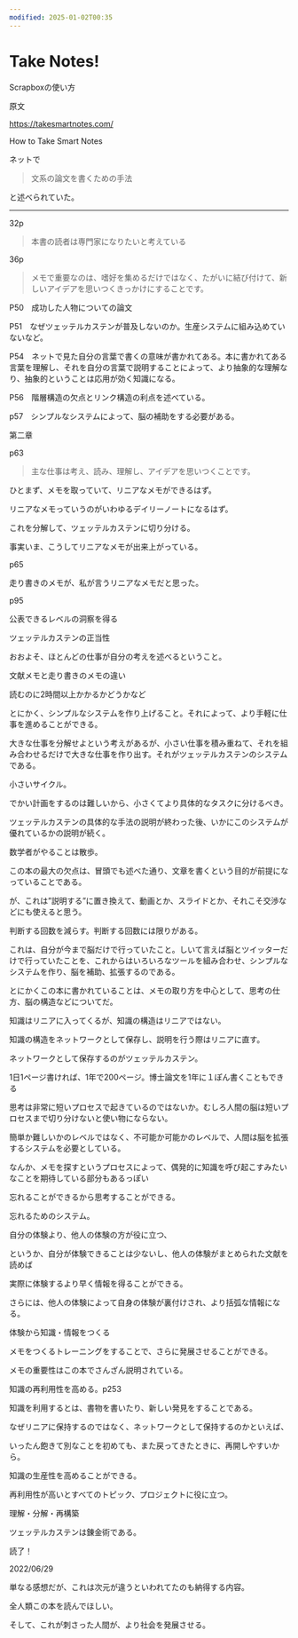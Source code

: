 ```yaml
---
modified: 2025-01-02T00:35
---
```

# Take Notes!

Scrapboxの使い方

原文

https://takesmartnotes.com/

How to Take Smart Notes

ネットで

>文系の論文を書くための手法

と述べられていた。

  

---

32p

> 本書の読者は専門家になりたいと考えている

36p

> メモで重要なのは、嗜好を集めるだけではなく、たがいに結び付けて、新しいアイデアを思いつくきっかけにすることです。

P50　成功した人物についての論文

P51　なぜツェッテルカステンが普及しないのか。生産システムに組み込めていないなど。

P54　ネットで見た自分の言葉で書くの意味が書かれてある。本に書かれてある言葉を理解し、それを自分の言葉で説明することによって、より抽象的な理解なり、抽象的ということは応用が効く知識になる。

P56　階層構造の欠点とリンク構造の利点を述べている。

p57　シンプルなシステムによって、脳の補助をする必要がある。

第二章

p63

> 主な仕事は考え、読み、理解し、アイデアを思いつくことです。

ひとまず、メモを取っていて、リニアなメモができるはず。

リニアなメモっていうのがいわゆるデイリーノートになるはず。

これを分解して、ツェッテルカステンに切り分ける。

事実いま、こうしてリニアなメモが出来上がっている。

p65

走り書きのメモが、私が言うリニアなメモだと思った。

p95

公表できるレベルの洞察を得る

ツェッテルカステンの正当性

おおよそ、ほとんどの仕事が自分の考えを述べるということ。

文献メモと走り書きのメモの違い

読むのに2時間以上かかるかどうかなど

とにかく、シンプルなシステムを作り上げること。それによって、より手軽に仕事を進めることができる。

大きな仕事を分解せよという考えがあるが、小さい仕事を積み重ねて、それを組み合わせるだけで大きな仕事を作り出す。それがツェッテルカステンのシステムである。

小さいサイクル。

でかい計画をするのは難しいから、小さくてより具体的なタスクに分けるべき。

ツェッテルカステンの具体的な手法の説明が終わった後、いかにこのシステムが優れているかの説明が続く。

数学者がやることは散歩。

この本の最大の欠点は、冒頭でも述べた通り、文章を書くという目的が前提になっていることである。

が、これは”説明する”に置き換えて、動画とか、スライドとか、それこそ交渉などにも使えると思う。

判断する回数を減らす。判断する回数には限りがある。

これは、自分が今まで脳だけで行っていたこと。しいて言えば脳とツイッターだけで行っていたことを、これからはいろいろなツールを組み合わせ、シンプルなシステムを作り、脳を補助、拡張するのである。

とにかくこの本に書かれていることは、メモの取り方を中心として、思考の仕方、脳の構造などについてだ。

知識はリニアに入ってくるが、知識の構造はリニアではない。

知識の構造をネットワークとして保存し、説明を行う際はリニアに直す。

ネットワークとして保存するのがツェッテルカステン。

1日1ページ書ければ、1年で200ページ。博士論文を1年に１ぽん書くこともできる

思考は非常に短いプロセスで起きているのではないか。むしろ人間の脳は短いプロセスまで切り分けないと使い物にならない。

簡単か難しいかのレベルではなく、不可能か可能かのレベルで、人間は脳を拡張するシステムを必要としている。

なんか、メモを探すというプロセスによって、偶発的に知識を呼び起こすみたいなことを期待している部分もあるっぽい

忘れることができるから思考することができる。

忘れるためのシステム。

自分の体験より、他人の体験の方が役に立つ、

というか、自分が体験できることは少ないし、他人の体験がまとめられた文献を読めば

実際に体験するより早く情報を得ることができる。

さらには、他人の体験によって自身の体験が裏付けされ、より括弧な情報になる。

体験から知識・情報をつくる

メモをつくるトレーニングをすることで、さらに発展させることができる。

メモの重要性はこの本でさんざん説明されている。

知識の再利用性を高める。p253

知識を利用するとは、書物を書いたり、新しい発見をすることである。

なぜリニアに保持するのではなく、ネットワークとして保持するのかといえば、

いったん飽きて別なことを初めても、また戻ってきたときに、再開しやすいから。

知識の生産性を高めることができる。

再利用性が高いとすべてのトピック、プロジェクトに役に立つ。

理解・分解・再構築

ツェッテルカステンは錬金術である。

読了！

2022/06/29

単なる感想だが、これは次元が違うといわれてたのも納得する内容。

全人類この本を読んでほしい。

そして、これが刺さった人間が、より社会を発展させる。